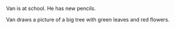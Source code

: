 Van is at school. He has new pencils.

Van draws a picture of a big tree with green leaves and red flowers.